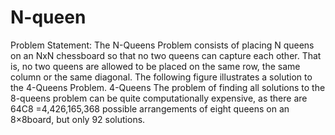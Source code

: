 # N-queen
Problem Statement: The N-Queens Problem consists of placing N queens on an NxN chessboard so that no two queens can capture each other. That is, no two queens are allowed to be placed on the same row, the same column or the same diagonal. The following figure illustrates a solution to the 4-Queens Problem.   4-Queens  The problem of finding all solutions to the 8-queens problem can be quite computationally expensive, as there are 64C8 =4,426,165,368 possible arrangements of eight queens on an 8×8board, but only 92 solutions.
